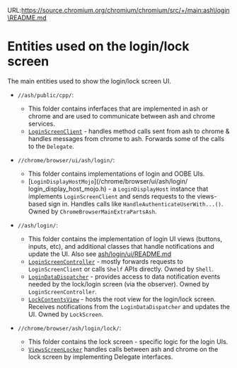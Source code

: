 URL:https://source.chromium.org/chromium/chromium/src/+/main:ash\login\README.md
# Entities used on the login/lock screen

The main entities used to show the login/lock screen UI.

- `//ash/public/cpp/`:
  - This folder contains inferfaces that are implemented in ash or chrome and
are used to communicate between ash and chrome services.
  - [`LoginScreenClient`](/ash/public/cpp/login_screen_client.h) - handles
method calls sent from ash to chrome & handles messages from chrome to ash.
Forwards some of the calls to the `Delegate`.

- `//chrome/browser/ui/ash/login/`:
  - This folder contains implementations of login and OOBE UIs.
  - [`LoginDisplayHostMojo`](/chrome/browser/ui/ash/login/
login_display_host_mojo.h) - a `LoginDisplayHost` instance that implements
`LoginScreenClient` and sends requests to the views-based sign in. Handles calls
like `HandleAuthenticateUserWith...()`. Owned by
`ChromeBrowserMainExtraPartsAsh`.

- `//ash/login/`:
  - This folder contains the implementation of login UI views (buttons, inputs,
etc), and additional classes that handle notifications and update the UI. Also
see [ash/login/ui/README.md](/ash/login/ui/README.md)
  - [`LoginScreenController`](/ash/login/login_screen_controller.h) - mostly
forwards requests to `LoginScreenClient` or calls `Shelf` APIs directly. Owned
by `Shell`.
  - [`LoginDataDispatcher`](/ash/login/ui/login_data_dispatcher.h) - provides
access to data notification events needed by the lock/login screen (via the
observer). Owned by `LoginScreenController`.
  - [`LockContentsView`](/ash/login/ui/lock_contents_view.h) - hosts the root
view for the login/lock screen. Receives notifications from the
`LoginDataDispatcher` and updates the UI. Owned by `LockScreen`.

- `//chrome/browser/ash/login/lock/`:
  - This folder contains the lock screen - specific logic for the login UIs.
  - [`ViewsScreenLocker`](/chrome/browser/ash/login/lock/views_screen_locker.h)
handles calls between ash and chrome on the lock screen by implementing
Delegate interfaces.
